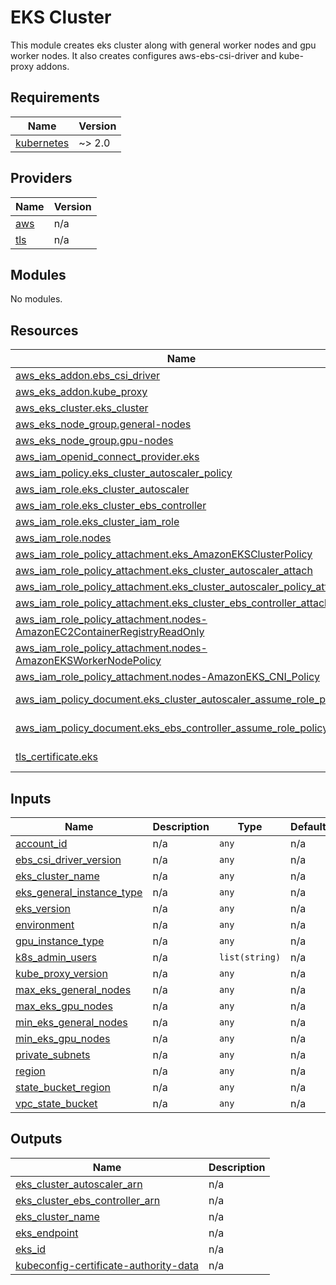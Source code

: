 <!-- BEGIN_TF_DOCS -->
# EKS Cluster

This module creates eks cluster along with general worker nodes and gpu worker nodes. 
It also creates configures aws-ebs-csi-driver and kube-proxy addons.

## Requirements

| Name | Version |
|------|---------|
| <a name="requirement_kubernetes"></a> [kubernetes](#requirement\_kubernetes) | ~> 2.0 |

## Providers

| Name | Version |
|------|---------|
| <a name="provider_aws"></a> [aws](#provider\_aws) | n/a |
| <a name="provider_tls"></a> [tls](#provider\_tls) | n/a |

## Modules

No modules.

## Resources

| Name | Type |
|------|------|
| [aws_eks_addon.ebs_csi_driver](https://registry.terraform.io/providers/hashicorp/aws/latest/docs/resources/eks_addon) | resource |
| [aws_eks_addon.kube_proxy](https://registry.terraform.io/providers/hashicorp/aws/latest/docs/resources/eks_addon) | resource |
| [aws_eks_cluster.eks_cluster](https://registry.terraform.io/providers/hashicorp/aws/latest/docs/resources/eks_cluster) | resource |
| [aws_eks_node_group.general-nodes](https://registry.terraform.io/providers/hashicorp/aws/latest/docs/resources/eks_node_group) | resource |
| [aws_eks_node_group.gpu-nodes](https://registry.terraform.io/providers/hashicorp/aws/latest/docs/resources/eks_node_group) | resource |
| [aws_iam_openid_connect_provider.eks](https://registry.terraform.io/providers/hashicorp/aws/latest/docs/resources/iam_openid_connect_provider) | resource |
| [aws_iam_policy.eks_cluster_autoscaler_policy](https://registry.terraform.io/providers/hashicorp/aws/latest/docs/resources/iam_policy) | resource |
| [aws_iam_role.eks_cluster_autoscaler](https://registry.terraform.io/providers/hashicorp/aws/latest/docs/resources/iam_role) | resource |
| [aws_iam_role.eks_cluster_ebs_controller](https://registry.terraform.io/providers/hashicorp/aws/latest/docs/resources/iam_role) | resource |
| [aws_iam_role.eks_cluster_iam_role](https://registry.terraform.io/providers/hashicorp/aws/latest/docs/resources/iam_role) | resource |
| [aws_iam_role.nodes](https://registry.terraform.io/providers/hashicorp/aws/latest/docs/resources/iam_role) | resource |
| [aws_iam_role_policy_attachment.eks_AmazonEKSClusterPolicy](https://registry.terraform.io/providers/hashicorp/aws/latest/docs/resources/iam_role_policy_attachment) | resource |
| [aws_iam_role_policy_attachment.eks_cluster_autoscaler_attach](https://registry.terraform.io/providers/hashicorp/aws/latest/docs/resources/iam_role_policy_attachment) | resource |
| [aws_iam_role_policy_attachment.eks_cluster_autoscaler_policy_attach](https://registry.terraform.io/providers/hashicorp/aws/latest/docs/resources/iam_role_policy_attachment) | resource |
| [aws_iam_role_policy_attachment.eks_cluster_ebs_controller_attach](https://registry.terraform.io/providers/hashicorp/aws/latest/docs/resources/iam_role_policy_attachment) | resource |
| [aws_iam_role_policy_attachment.nodes-AmazonEC2ContainerRegistryReadOnly](https://registry.terraform.io/providers/hashicorp/aws/latest/docs/resources/iam_role_policy_attachment) | resource |
| [aws_iam_role_policy_attachment.nodes-AmazonEKSWorkerNodePolicy](https://registry.terraform.io/providers/hashicorp/aws/latest/docs/resources/iam_role_policy_attachment) | resource |
| [aws_iam_role_policy_attachment.nodes-AmazonEKS_CNI_Policy](https://registry.terraform.io/providers/hashicorp/aws/latest/docs/resources/iam_role_policy_attachment) | resource |
| [aws_iam_policy_document.eks_cluster_autoscaler_assume_role_policy](https://registry.terraform.io/providers/hashicorp/aws/latest/docs/data-sources/iam_policy_document) | data source |
| [aws_iam_policy_document.eks_ebs_controller_assume_role_policy](https://registry.terraform.io/providers/hashicorp/aws/latest/docs/data-sources/iam_policy_document) | data source |
| [tls_certificate.eks](https://registry.terraform.io/providers/hashicorp/tls/latest/docs/data-sources/certificate) | data source |

## Inputs

| Name | Description | Type | Default | Required |
|------|-------------|------|---------|:--------:|
| <a name="input_account_id"></a> [account\_id](#input\_account\_id) | n/a | `any` | n/a | yes |
| <a name="input_ebs_csi_driver_version"></a> [ebs\_csi\_driver\_version](#input\_ebs\_csi\_driver\_version) | n/a | `any` | n/a | yes |
| <a name="input_eks_cluster_name"></a> [eks\_cluster\_name](#input\_eks\_cluster\_name) | n/a | `any` | n/a | yes |
| <a name="input_eks_general_instance_type"></a> [eks\_general\_instance\_type](#input\_eks\_general\_instance\_type) | n/a | `any` | n/a | yes |
| <a name="input_eks_version"></a> [eks\_version](#input\_eks\_version) | n/a | `any` | n/a | yes |
| <a name="input_environment"></a> [environment](#input\_environment) | n/a | `any` | n/a | yes |
| <a name="input_gpu_instance_type"></a> [gpu\_instance\_type](#input\_gpu\_instance\_type) | n/a | `any` | n/a | yes |
| <a name="input_k8s_admin_users"></a> [k8s\_admin\_users](#input\_k8s\_admin\_users) | n/a | `list(string)` | n/a | yes |
| <a name="input_kube_proxy_version"></a> [kube\_proxy\_version](#input\_kube\_proxy\_version) | n/a | `any` | n/a | yes |
| <a name="input_max_eks_general_nodes"></a> [max\_eks\_general\_nodes](#input\_max\_eks\_general\_nodes) | n/a | `any` | n/a | yes |
| <a name="input_max_eks_gpu_nodes"></a> [max\_eks\_gpu\_nodes](#input\_max\_eks\_gpu\_nodes) | n/a | `any` | n/a | yes |
| <a name="input_min_eks_general_nodes"></a> [min\_eks\_general\_nodes](#input\_min\_eks\_general\_nodes) | n/a | `any` | n/a | yes |
| <a name="input_min_eks_gpu_nodes"></a> [min\_eks\_gpu\_nodes](#input\_min\_eks\_gpu\_nodes) | n/a | `any` | n/a | yes |
| <a name="input_private_subnets"></a> [private\_subnets](#input\_private\_subnets) | n/a | `any` | n/a | yes |
| <a name="input_region"></a> [region](#input\_region) | n/a | `any` | n/a | yes |
| <a name="input_state_bucket_region"></a> [state\_bucket\_region](#input\_state\_bucket\_region) | n/a | `any` | n/a | yes |
| <a name="input_vpc_state_bucket"></a> [vpc\_state\_bucket](#input\_vpc\_state\_bucket) | n/a | `any` | n/a | yes |

## Outputs

| Name | Description |
|------|-------------|
| <a name="output_eks_cluster_autoscaler_arn"></a> [eks\_cluster\_autoscaler\_arn](#output\_eks\_cluster\_autoscaler\_arn) | n/a |
| <a name="output_eks_cluster_ebs_controller_arn"></a> [eks\_cluster\_ebs\_controller\_arn](#output\_eks\_cluster\_ebs\_controller\_arn) | n/a |
| <a name="output_eks_cluster_name"></a> [eks\_cluster\_name](#output\_eks\_cluster\_name) | n/a |
| <a name="output_eks_endpoint"></a> [eks\_endpoint](#output\_eks\_endpoint) | n/a |
| <a name="output_eks_id"></a> [eks\_id](#output\_eks\_id) | n/a |
| <a name="output_kubeconfig-certificate-authority-data"></a> [kubeconfig-certificate-authority-data](#output\_kubeconfig-certificate-authority-data) | n/a |
<!-- END_TF_DOCS -->